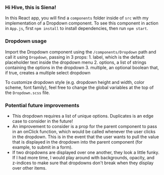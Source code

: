 ### Hi Hive, this is Siena! 

In this React app, you will find a `components` folder inside of `src` with my implementation of a Dropdown component. To see this component in action in `App.js`, first `npm install` to install dependencies, then run `npm start`. 

### Dropdown usage
Import the Dropdown component using the `/components/Dropdown` path and call it using `Dropdown`, passing in 3 props: 
    1. label, which is the default placeholder text inside the dropdown menu
    2. options, a list of strings containing the options in the dropdown
    3. multiple, an optional boolean that, if true, creates a multiple select dropdown

To customize dropdown style (e.g. dropdown height and width, color scheme, font family), feel free to change the global variables at the top of the `Dropdown.scss` file.

### Potential future improvements
- This dropdown requires a list of unique options. Duplicates is an edge case to consider in the future!
- An improvement to consider is a prop for the parent component to pass in an onClick function, which would be called whenever the user clicks in the dropdown. This is in the event that the user wants to pull the value that is displayed in the dropdown into the parent component (for example, to submit in a form).
- If two dropdowns are displayed over one another, they look a little funky. If I had more time, I would play around with backgrounds, opacity, and z-indices to make sure that dropdowns don't break when they display over other items. 

